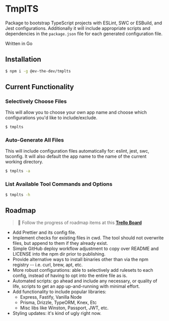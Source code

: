 # TmplTS
Package to bootstrap TypeScript projects with ESLint, SWC or ESBuild, and Jest configurations.
Additionally it will include appropriate scripts and dependencies in the `package.json` file for each generated configuration file.

Written in Go

## Installation
```sh
$ npm i -g @ev-the-dev/tmplts
```

## Current Functionality
### Selectively Choose Files
This will allow you to choose your own app name and choose which configurations you'd like to include/exclude.
```sh
$ tmplts
```

### Auto-Generate All Files
This will include configuration files automatically for: eslint, jest, swc, tsconfig.
It will also default the app name to the name of the current working directory.
```sh
$ tmplts -a
```

### List Available Tool Commands and Options
```sh
$ tmplts -h
```

## Roadmap

>📓 Follow the progress of roadmap items at this **[Trello Board](https://trello.com/b/row1fgVz)**

* Add Prettier and its config file.
* Implement checks for existing files in cwd. The tool should not overwrite files, but append to them if they already exist.
* Simple GitHub deploy workflow adjustment to copy over README and LICENSE into the npm dir prior to publishing.
* Provide alternative ways to install binaries other than via the npm registry -- i.e. curl, brew, apt, etc.
* More robust configurations: able to selectively add rulesets to each config, instead of having to opt into the entire file as is.
* Automated scripts: go ahead and include any necessary, or quality of life, scripts to get an app up-and-running with minimal effort.
* Add functionality to include popular libraries:
    * Express, Fastify, Vanilla Node
    * Prisma, Drizzle, TypeORM, Knex, Etc
    * Misc libs like Winston, Passport, JWT, etc.
* Styling updates: it's kind of ugly right now.
